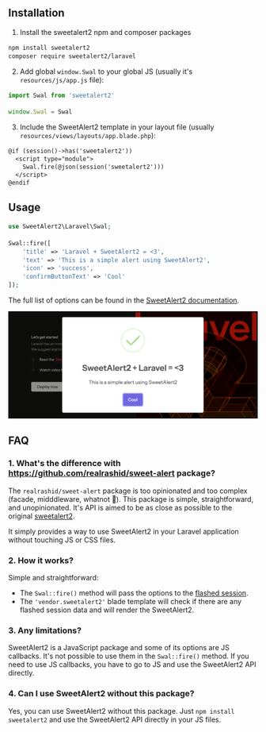 ## Installation

1. Install the sweetalert2 npm and composer packages

```sh
npm install sweetalert2
composer require sweetalert2/laravel
```

2. Add global `window.Swal` to your global JS (usually it's `resources/js/app.js` file):

```js
import Swal from 'sweetalert2'

window.Swal = Swal
```

3. Include the SweetAlert2 template in your layout file (usually `resources/views/layouts/app.blade.php`):

```blade
@if (session()->has('sweetalert2'))
  <script type="module">
    Swal.fire(@json(session('sweetalert2')))
  </script>
@endif
```

## Usage

```php
use SweetAlert2\Laravel\Swal;

Swal::fire([
    'title' => 'Laravel + SweetAlert2 = <3',
    'text' => 'This is a simple alert using SweetAlert2',
    'icon' => 'success',
    'confirmButtonText' => 'Cool'
]);
```

The full list of options can be found in the [SweetAlert2 documentation](https://sweetalert2.github.io/#configuration).

![SweetAlert2 Laravel](sweetalert2-laravel.png)

## FAQ

### 1. What's the difference with https://github.com/realrashid/sweet-alert package?

The `realrashid/sweet-alert` package is too opinionated and too complex (facade, midddleware, whatnot 🤯). This package is simple, straightforward, and unopinionated. It's API is aimed to be as close as possible to the original [sweetalert2](https://sweetalert2.github.io/#configuration).

It simply provides a way to use SweetAlert2 in your Laravel application without touching JS or CSS files.

### 2. How it works?

Simple and straightforward:

- The `Swal::fire()` method will pass the options to the [flashed session](https://laravel.com/docs/12.x/session#flash-data).
- The `'vendor.sweetalert2'` blade template will check if there are any flashed session data and will render the SweetAlert2.

### 3. Any limitations?

SweetAlert2 is a JavaScript package and some of its options are JS callbacks. It's not possible to use them in the `Swal::fire()` method.
If you need to use JS callbacks, you have to go to JS and use the SweetAlert2 API directly.

### 4. Can I use SweetAlert2 without this package?

Yes, you can use SweetAlert2 without this package. Just `npm install sweetalert2` and use the SweetAlert2 API directly in your JS files.
